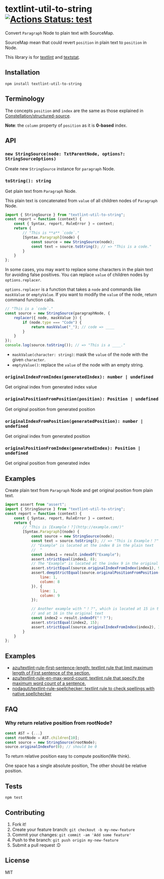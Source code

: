 # textlint-util-to-string [![Actions Status: test](https://github.com/textlint/textlint-util-to-string/workflows/test/badge.svg)](https://github.com/textlint/textlint-util-to-string/actions?query=workflow%3A"test")

Convert `Paragraph` Node to plain text with SourceMap.

SourceMap mean that could revert `position` in plain text to `position` in Node.

This library is for [textlint](https://github.com/textlint/textlint "textlint") and [textstat](https://github.com/azu/textstat "textstat").

## Installation

    npm install textlint-util-to-string

## Terminology

The concepts `position` and `index` are the same as those explained in [Constellation/structured-source](https://github.com/Constellation/structured-source).

**Note**: the `column` property of `position` as it is **0-based** index.

## API

### `new StringSource(node: TxtParentNode, options?: StringSourceOptions)`

Create new `StringSource` instance for `paragraph` Node.

### `toString(): string`

Get plain text from `Paragraph` Node.

This plain text is concatenated from `value` of all children nodes of `Paragraph` Node.

```ts
import { StringSource } from "textlint-util-to-string";
const report = function (context) {
    const { Syntax, report, RuleError } = context;
    return {
        // "This is **a** `code`."
        [Syntax.Paragraph](node) {
            const source = new StringSource(node);
            const text = source.toString(); // => "This is a code."
        }
    }
};
```

In some cases, you may want to replace some characters in the plain text for avoiding false positives.
You can replace `value` of children nodes by `options.replacer`.

`options.replacer` is a function that takes a `node` and commands like `maskValue` or `emptyValue`.
If you want to modify the `value` of the node, return command function calls.

```ts
// "This is a `code`."
const source = new StringSource(paragraphNode, {
    replacer({ node, maskValue }) {
        if (node.type === "Code") {
            return maskValue("_"); // code => ____
        }
    }
});
console.log(source.toString()); // => "This is a ____."
```

- `maskValue(character: string)`: mask the `value` of the node with the given `character`.
- `emptyValue()`: replace the `value` of the node with an empty string.

### `originalIndexFromIndex(generatedIndex): number | undefined`

Get original index from generated index value

### `originalPositionFromPosition(position): Position | undefined`

Get original position from generated position

### `originalIndexFromPosition(generatedPosition): number | undefined`

Get original index from generated position

### `originalPositionFromIndex(generatedIndex): Position | undefined`

Get original position from generated index

## Examples

Create plain text from `Paragraph` Node and get original position from plain text.

```js
import assert from "assert";
import { StringSource } from "textlint-util-to-string";
const report = function (context) {
    const { Syntax, report, RuleError } = context;
    return {
        // "This is [Example！？](http://example.com/)"
        [Syntax.Paragraph](node) {
            const source = new StringSource(node);
            const text = source.toString(); // => "This is Example！？"
            // "Example" is located at the index 8 in the plain text
            //  ^
            const index1 = result.indexOf("Example");
            assert.strictEqual(index1, 8);
            // The "Example" is located at the index 9 in the original text
            assert.strictEqual(source.originalIndexFromIndex(index1), 9);
            assert.deepStrictEqual(source.originalPositionFromPosition({
                line: 1,
                column: 8
            }), {
                line: 1,
                column: 9
            });

            // Another example with "！？", which is located at 15 in the plain text
            // and at 16 in the original text
            const index2 = result.indexOf("！？");
            assert.strictEqual(index2, 15);
            assert.strictEqual(source.originalIndexFromIndex(index2), 16);
        }
    }
};
```

## Examples

- [azu/textlint-rule-first-sentence-length: textlint rule that limit maximum length of First sentence of the section.](https://github.com/azu/textlint-rule-first-sentence-length)
- [azu/textlint-rule-en-max-word-count: textlint rule that specify the maximum word count of a sentence.](https://github.com/azu/textlint-rule-en-max-word-count)
- [nodaguti/textlint-rule-spellchecker: textlint rule to check spellings with native spellchecker](https://github.com/nodaguti/textlint-rule-spellchecker)


## FAQ

### Why return relative position from rootNode?

```js
const AST = {...}
const rootNode = AST.children[10];
const source = new StringSource(rootNode);
source.originalIndexFor(0); // should be 0
```

To return relative position easy to compute position(We think).

One space has a single absolute position, The other should be relative position.

## Tests

    npm test

## Contributing

1. Fork it!
2. Create your feature branch: `git checkout -b my-new-feature`
3. Commit your changes: `git commit -am 'Add some feature'`
4. Push to the branch: `git push origin my-new-feature`
5. Submit a pull request :D

## License

MIT
